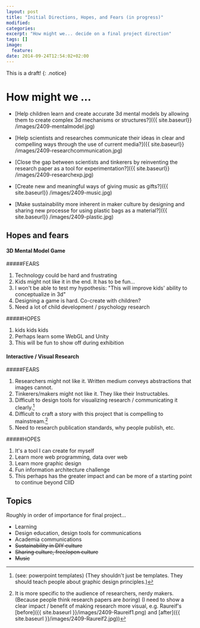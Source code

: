 ```yaml
---
layout: post
title: "Initial Directions, Hopes, and Fears (in progress)"
modified:
categories: 
excerpt: "How might we... decide on a final project direction"
tags: []
image:
  feature:
date: 2014-09-24T12:54:02+02:00
---
```

This is a draft!
{: .notice}

# How might we ... 

- [Help children learn and create accurate 3d mental models by allowing them to create complex 3d mechanisms or structures?]({{ site.baseurl}} /images/2409-mentalmodel.jpg)

- [Help scientists and researches communicate their ideas in clear and compelling ways through the use of current media?]({{ site.baseurl}} /images/2409-researchcommunication.jpg)

- [Close the gap between scientists and tinkerers by reinventing the research paper as a tool for experimentation?]({{ site.baseurl}} /images/2409-researchexp.jpg)

- [Create new and meaningful ways of giving music as gifts?]({{ site.baseurl}} /images/2409-music.jpg)

- [Make sustainability more inherent in maker culture by designing and sharing new processe for using plastic bags as a material?]({{ site.baseurl}} /images/2409-plastic.jpg)

## Hopes and fears

#### 3D Mental Model Game

#####FEARS

1. Technology could be hard and frustrating
2. Kids might not like it in the end. It has to be fun...
3. I won't be able to test my hypothesis: "This will improve kids' ability to conceptualize in 3d"
4. Designing a game is hard. Co-create with children?
5. Need a lot of child development / psychology research


#####HOPES

1. kids kids kids
2. Perhaps learn some WebGL and Unity
3. This will be fun to show off during exhibition


#### Interactive / Visual Research

#####FEARS

1. Researchers might not like it. Written medium conveys abstractions that images cannot.
2. Tinkerers/makers might not like it. They like their Instructables.
3. Difficult to design tools for visualizing research / communicating it clearly.[^1]
4. Difficult to craft a story with this project that is compelling to mainstream.[^2]
6. Need to research publication standards, why people publish, etc.

[^1]: (see: powerpoint templates) (They shouldn't just be templates. They should teach people about graphic design principles.)

[^2]: It is more specific to the audience of researchers, nerdy makers. (Because people think research papers are *boring*) (I need to show a clear impact / benefit of making research more visual, e.g. Raureif's [before]({{ site.baseurl }}/images/2409-Raureif1.png) and [after]({{ site.baseurl }}/images/2409-Raureif2.jpg))


#####HOPES

1. It's a tool I can create for myself
2. Learn more web programming, data over web
3. Learn more graphic design 
4. Fun information architecture challenge
5. This perhaps has the greater impact and can be more of a starting point to continue beyond CIID

## Topics

Roughly in order of importance for final project... 

- Learning
- Design education, design tools for communications
- Academia communications
- <s>Sustainability in DIY culture</s>
- <s>Sharing culture, free/open culture</s>
- <s>Music</s>


